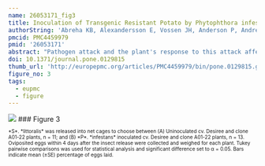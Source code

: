 ```yaml
---
name: 26053171_fig3
title: Inoculation of Transgenic Resistant Potato by Phytophthora infestans Affects Host Plant Choice of a Generalist Moth.
authorString: 'Abreha KB, Alexandersson E, Vossen JH, Anderson P, Andreasson E.'
pmcid: PMC4459979
pmid: '26053171'
abstract: "Pathogen attack and the plant's response to this attack affect herbivore oviposition preference and larval performance. Introduction of major resistance genes against Phytophthora infestans (Rpi-genes), the cause of the devastating late blight disease, from wild Solanum species into potato changes the plant-pathogen interaction dynamics completely, but little is known about the effects on non-target organisms. Thus, we examined the effect of P. infestans itself and introduction of an Rpi-gene into the crop on host plant preference of the generalist insect herbivore, Spodoptera littoralis (Lepidoptera: Noctuidae). In two choice bioassays, S. littoralis preferred to oviposit on P. infestans-inoculated plants of both the susceptible potato (cv. Desiree) and an isogenic resistant clone (A01-22: cv. Desiree transformed with Rpi-blb1), when compared to uninoculated plants of the same genotype. Both cv. Desiree and clone A01-22 were equally preferred for oviposition by S. littoralis when uninoculated plants were used, while cv. Desiree received more eggs compared to the resistant clone when both were inoculated with the pathogen. No significant difference in larval and pupal weight was found between S. littoralis larvae reared on leaves of the susceptible potato plants inoculated or uninoculated with P. infestans. Thus, the herbivore's host plant preference in this system was not directly associated with larval performance. The results indicate that the Rpi-blb1 based resistance in itself does not influence insect behavior, but that herbivore oviposition preference is affected by a change in the plant-microbe interaction."
doi: 10.1371/journal.pone.0129815
thumb_url: 'http://europepmc.org/articles/PMC4459979/bin/pone.0129815.g003.gif'
figure_no: 3
tags:
  - eupmc
  - figure
---
```

<img src='http://europepmc.org/articles/PMC4459979/bin/pone.0129815.g003.jpg' style='max-height: 300px'>
### Figure 3
<p style='font-size: 10px;'><title>Two-choice test between cv. Desiree and clone A01-22 plants.</title> *S*. *littoralis* was released into net cages to choose between (A) Uninoculated cv. Desiree and clone A01-22 plants, n = 11; and (B) *P*. *infestans* inoculated cv. Desiree and clone A01-22 plants, n = 13. Oviposited eggs within 4 days after the insect release were collected and weighed for each plant. Tukey pairwise comparisons was used for statistical analysis and significant difference set to α = 0.05. Bars indicate mean (±SE) percentage of eggs laid.</p>
